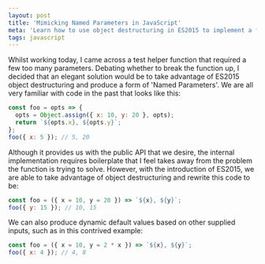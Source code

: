 ```yaml
---
layout: post
title: 'Mimicking Named Parameters in JavaScript'
meta: 'Learn how to use object destructuring in ES2015 to implement a form of named parameters in JavaScript for cleaner, more readable code.'
tags: javascript
---
```


Whilst working today, I came across a test helper function that required a few too many parameters.
Debating whether to break the function up, I decided that an elegant solution would be to take advantage of ES2015 object destructuring and produce a form of 'Named Parameters'. <!--more-->
We are all very familiar with code in the past that looks like this:

```js
const foo = opts => {
  opts = Object.assign({ x: 10, y: 20 }, opts);
  return `${opts.x}, ${opts.y}`;
};
foo({ x: 5 }); // 5, 20
```

Although it provides us with the public API that we desire, the internal implementation requires boilerplate that I feel takes away from the problem the function is trying to solve.
However, with the introduction of ES2015, we are able to take advantage of object destructuring and rewrite this code to be:

```js
const foo = ({ x = 10, y = 20 }) => `${x}, ${y}`;
foo({ y: 15 }); // 10, 15
```

We can also produce dynamic default values based on other supplied inputs, such as in this contrived example:

```js
const foo = ({ x = 10, y = 2 * x }) => `${x}, ${y}`;
foo({ x: 4 }); // 4, 8
```
